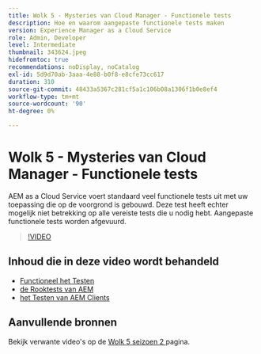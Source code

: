 ```yaml
---
title: Wolk 5 - Mysteries van Cloud Manager - Functionele tests
description: Hoe en waarom aangepaste functionele tests maken
version: Experience Manager as a Cloud Service
role: Admin, Developer
level: Intermediate
thumbnail: 343624.jpeg
hidefromtoc: true
recommendations: noDisplay, noCatalog
exl-id: 5d9d70ab-3aaa-4e88-b0f8-e8cfe73cc617
duration: 310
source-git-commit: 48433a5367c281cf5a1c106b08a1306f1b0e8ef4
workflow-type: tm+mt
source-wordcount: '90'
ht-degree: 0%

---
```


# Wolk 5 - Mysteries van Cloud Manager - Functionele tests

AEM as a Cloud Service voert standaard veel functionele tests uit met uw toepassing die op de voorgrond is gebouwd. Deze test heeft echter mogelijk niet betrekking op alle vereiste tests die u nodig hebt. Aangepaste functionele tests worden afgevuurd.

>[!VIDEO](https://video.tv.adobe.com/v/343624?quality=12&learn=on)

## Inhoud die in deze video wordt behandeld

+ [ Functioneel het Testen ](https://experienceleague.adobe.com/docs/experience-manager-cloud-service/content/implementing/using-cloud-manager/test-results/functional-testing.html?lang=nl-NL)
+ [ de Rooktests van AEM ](https://github.com/adobe/aem-test-samples/)
+ [ het Testen van AEM Clients ](https://github.com/adobe/aem-testing-clients/)

## Aanvullende bronnen

Bekijk verwante video&#39;s op de [ Wolk 5 seizoen 2 ](../cloud5-season-2.md) pagina.
